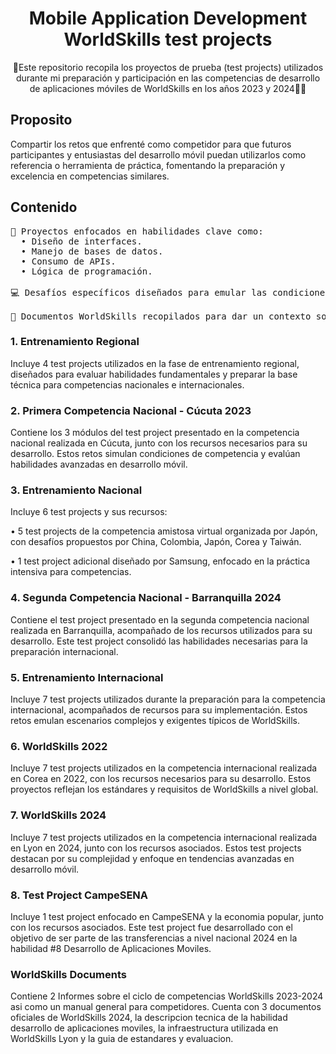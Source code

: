 <div  align="center">
<h1 align="center">Mobile Application Development WorldSkills test projects</h1>
</div>

<p align="center">  
📱Este repositorio recopila los proyectos de prueba (test projects) utilizados durante mi preparación y participación en las competencias de desarrollo de aplicaciones móviles de WorldSkills en los años 2023 y 2024🧑‍💻
</p>

## Proposito
<p>
Compartir los retos que enfrenté como competidor para que futuros participantes y entusiastas del desarrollo móvil puedan utilizarlos como referencia o herramienta de práctica, fomentando la preparación y excelencia en competencias similares.
</p>

## Contenido
<pre>
💼 Proyectos enfocados en habilidades clave como:
  • Diseño de interfaces.
  • Manejo de bases de datos.
  • Consumo de APIs.
  • Lógica de programación.
  
💻 Desafíos específicos diseñados para emular las condiciones de las competencias WorldSkills.

📖 Documentos WorldSkills recopilados para dar un contexto sobre la competencia y sus caracteristicas. 
</pre>

### 1. Entrenamiento Regional
<p>
  Incluye 4 test projects utilizados en la fase de entrenamiento regional, diseñados para evaluar habilidades fundamentales y preparar la base técnica para competencias nacionales e internacionales.
</p>

### 2. Primera Competencia Nacional - Cúcuta 2023
<p>
Contiene los 3 módulos del test project presentado en la competencia nacional realizada en Cúcuta, junto con los recursos necesarios para su desarrollo. Estos retos simulan condiciones de competencia y evalúan habilidades avanzadas en desarrollo móvil.
</p>

### 3. Entrenamiento Nacional
<p>
  Incluye 6 test projects y sus recursos:
    <p>  • 5 test projects de la competencia amistosa virtual organizada por Japón, con desafíos propuestos por China, Colombia, Japón, Corea y Taiwán.</p>
    <P>  • 1 test project adicional diseñado por Samsung, enfocado en la práctica intensiva para competencias.</P>
</p>

### 4. Segunda Competencia Nacional - Barranquilla 2024
<p>
  Contiene el test project presentado en la segunda competencia nacional realizada en Barranquilla, acompañado de los recursos utilizados para su desarrollo. Este test project consolidó las habilidades necesarias para la preparación internacional.
</p>

### 5. Entrenamiento Internacional
<p>
  Incluye 7 test projects utilizados durante la preparación para la competencia internacional, acompañados de recursos para su implementación. Estos retos emulan escenarios complejos y exigentes típicos de WorldSkills.
</p>

### 6. WorldSkills 2022
<p>
  Incluye 7 test projects utilizados en la competencia internacional realizada en Corea en 2022, con los recursos necesarios para su desarrollo. Estos proyectos reflejan los estándares y requisitos de WorldSkills a nivel global.
</p>

### 7. WorldSkills 2024
<p>
  Incluye 7 test projects utilizados en la competencia internacional realizada en Lyon en 2024, junto con los recursos asociados. Estos test projects destacan por su complejidad y enfoque en tendencias avanzadas en desarrollo móvil.
</p>

### 8. Test Project CampeSENA
<p>
  Incluye 1 test project enfocado en CampeSENA y la economia popular, junto con los recursos asociados. Este test project fue desarrollado con el objetivo de ser parte de las transferencias a nivel nacional 2024 en la habilidad #8 Desarrollo de Aplicaciones Moviles.
</p>

### WorldSkills Documents
<p>
  Contiene 2 Informes sobre el ciclo de competencias WorldSkills 2023-2024 asi como un manual general para competidores. Cuenta con 3 documentos oficiales de WorldSkills 2024, la descripcion tecnica de la habilidad desarrollo de aplicaciones moviles, la infraestructura utilizada en WorldSkills Lyon y la guia de estandares y evaluacion.
</p>
